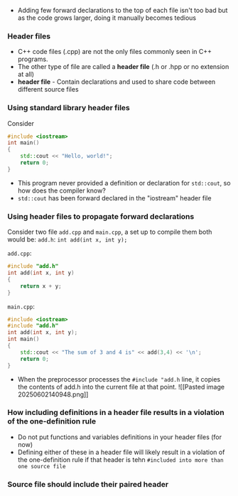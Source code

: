- Adding few forward declarations to the top of each file isn't too bad but as the code grows larger, doing it manually becomes tedious
### Header files
- C++ code files (.cpp) are not the only files commonly seen in C++ programs.
- The other type of file are called a **header file** (.h or .hpp or no extension at all)
- **header file** - Contain declarations and used to share code between different source files
### Using standard library header files
Consider 
``` cpp
#include <iostream>
int main()
{
	std::cout << "Hello, world!";
	return 0;
}
```
- This program never provided a definition or declaration for `std::cout`, so how does the compiler know?
- `std::cout` has been forward declared in the "iostream" header file
### Using header files to propagate forward declarations
Consider two file `add.cpp` and `main.cpp`, a set up to compile them both would be:
`add.h`:
`int add(int x, int y);`

`add.cpp`:
``` cpp
#include "add.h"
int add(int x, int y)
{
	return x + y;
}
```
`main.cpp`:
``` cpp
#include <iostream>
#include "add.h"
int add(int x, int y);
int main()
{
    std::cout << "The sum of 3 and 4 is" << add(3,4) << '\n';
    return 0;
}
```

- When the preprocessor processes the `#include "add.h` line, it copies the contents of add.h into the current file at that point. 
![[Pasted image 20250602140948.png]]
### How including definitions in a header file results in a violation of the one-definition rule
- Do not put functions and variables definitions in your header files (for now)
- Defining either of these in a header file will likely result in a violation of the one-definition rule if that header is tehn `#included into more than one source file`
###  Source file should include their paired header
